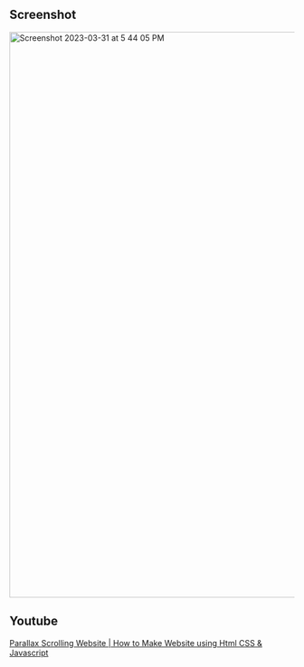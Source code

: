 ## Screenshot
<img width="1000" alt="Screenshot 2023-03-31 at 5 44 05 PM" src="https://user-images.githubusercontent.com/42660669/229238402-5e5caf58-15dd-4425-92c8-115afedf9482.png">

## Youtube
[Parallax Scrolling Website | How to Make Website using Html CSS & Javascript](https://www.youtube.com/watch?v=1wfeqDyMUx4&list=WL&index=22)
